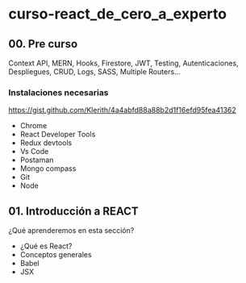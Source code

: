 # curso-react_de_cero_a_experto

## 00. Pre curso

Context API, MERN, Hooks, Firestore, JWT, Testing, Autenticaciones, Despliegues, CRUD, Logs, SASS, Multiple Routers...

### Instalaciones necesarias
https://gist.github.com/Klerith/4a4abfd88a88b2d1f16efd95fea41362

- Chrome
- React Developer Tools
- Redux devtools
- Vs Code
- Postaman
- Mongo compass
- Git
- Node

## 01. Introducción a REACT
¿Qué aprenderemos en esta sección?
- ¿Qué es React?
- Conceptos generales
- Babel
- JSX

